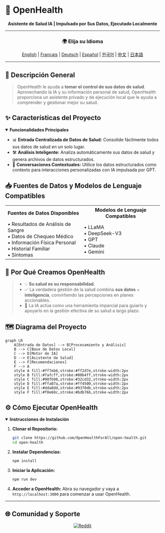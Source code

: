 # 🚀 **OpenHealth**

<div align="center">

**Asistente de Salud IA | Impulsado por Sus Datos, Ejecutado Localmente**

</div>

---

<div align="center">

### 🌍 Elija su Idioma
[English](../../README.md) | [Français](README.fr.md) | [Deutsch](README.de.md) | [Español](README.es.md) | [한국어](README.ko.md) | [中文](README.zh.md) | [日本語](README.ja.md)

</div>

---

## 🌟 Descripción General

> OpenHealth le ayuda a **tomar el control de sus datos de salud**. Aprovechando la IA y su información personal de salud,
> OpenHealth proporciona un asistente privado y de ejecución local que le ayuda a comprender y gestionar mejor su salud.

## ✨ Características del Proyecto

<details open>
<summary><b>Funcionalidades Principales</b></summary>

- 📊 **Entrada Centralizada de Datos de Salud:** Consolide fácilmente todos sus datos de salud en un solo lugar.
- 🛠️ **Análisis Inteligente:** Analiza automáticamente sus datos de salud y genera archivos de datos estructurados.
- 🤝 **Conversaciones Contextuales:** Utilice los datos estructurados como contexto para interacciones personalizadas con IA impulsada por GPT.

</details>

## 📥 Fuentes de Datos y Modelos de Lenguaje Compatibles

<table>
  <tr>
    <th>Fuentes de Datos Disponibles</th>
    <th>Modelos de Lenguaje Compatibles</th>
  </tr>
  <tr>
    <td>
      • Resultados de Análisis de Sangre<br>
      • Datos de Chequeo Médico<br>
      • Información Física Personal<br>
      • Historial Familiar<br>
      • Síntomas
    </td>
    <td>
      • LLaMA<br>
      • DeepSeek-V3<br>
      • GPT<br>
      • Claude<br>
      • Gemini
    </td>
  </tr>
</table>

## 🤔 Por Qué Creamos OpenHealth

> - 💡 **Su salud es su responsabilidad.**
> - ✅ La verdadera gestión de la salud combina **sus datos** + **inteligencia**, convirtiendo las percepciones en planes accionables.
> - 🧠 La IA actúa como una herramienta imparcial para guiarlo y apoyarlo en la gestión efectiva de su salud a largo plazo.

## 🗺️ Diagrama del Proyecto

```mermaid
graph LR
    A[Entrada de Datos] --> B[Procesamiento y Análisis]
    B --> C[Base de Datos Local]
    C --> D[Motor de IA]
    D --> E[Asistente de Salud]
    E --> F[Recomendaciones]
    F --> A
    style A fill:#ff7eb6,stroke:#ff2d7e,stroke-width:2px
    style B fill:#7afcff,stroke:#00b4ff,stroke-width:2px
    style C fill:#98fb98,stroke:#32cd32,stroke-width:2px
    style D fill:#ffa07a,stroke:#ff4500,stroke-width:2px
    style E fill:#dda0dd,stroke:#9370db,stroke-width:2px
    style F fill:#f0e68c,stroke:#bdb76b,stroke-width:2px
```

## ⚙️ Cómo Ejecutar OpenHealth

<details open>
<summary><b>Instrucciones de Instalación</b></summary>

1. **Clonar el Repositorio:**
   ```bash
   git clone https://github.com/OpenHealthForAll/open-health.git
   cd open-health
   ```

2. **Instalar Dependencias:**
   ```bash
   npm install
   ```

3. **Iniciar la Aplicación:**
   ```bash
   npm run dev
   ```

4. **Acceder a OpenHealth:**
   Abra su navegador y vaya a `http://localhost:3000` para comenzar a usar OpenHealth.

</details>

---

## 🌐 Comunidad y Soporte

<div align="center">

[![Reddit](https://img.shields.io/badge/Reddit-FF4500?style=for-the-badge&logo=reddit&logoColor=white)](https://www.reddit.com/user/Dry_Steak30/)

</div> 